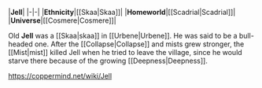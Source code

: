 |**Jell**|
|-|-|
|**Ethnicity**|[[Skaa\|Skaa]]|
|**Homeworld**|[[Scadrial\|Scadrial]]|
|**Universe**|[[Cosmere\|Cosmere]]|

Old **Jell** was a [[Skaa\|skaa]] in [[Urbene\|Urbene]]. He was said to be a bull-headed one.
After the [[Collapse\|Collapse]] and mists grew stronger, the [[Mist\|mist]] killed Jell when he tried to leave the village, since he would starve there because of the growing [[Deepness\|Deepness]].



https://coppermind.net/wiki/Jell